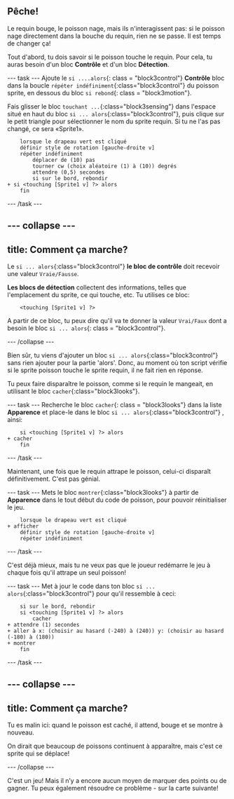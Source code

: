 ## Pêche!

Le requin bouge, le poisson nage, mais ils n'interagissent pas: si le poisson nage directement dans la bouche du requin, rien ne se passe. Il est temps de changer ça!

Tout d'abord, tu dois savoir si le poisson touche le requin. Pour cela, tu auras besoin d'un bloc **Contrôle** et d'un bloc **Détection**.

\--- task \--- Ajoute le `si ....alors`{: class = "block3control"} **Contrôle** bloc dans la boucle `répéter indéfiniment`{:class="block3control"} du poisson sprite, en dessous du bloc `si rebond`{: class = "block3motion"}.

Fais glisser le bloc `touchant ...`{:class="block3sensing"} dans l'espace situé en haut du bloc `si ... alors`{:class="block3control"}, puis clique sur le petit triangle pour sélectionner le nom du sprite requin. Si tu ne l'as pas changé, ce sera «Sprite1».

```blocks3
    lorsque le drapeau vert est cliqué
    définir style de rotation [gauche-droite v]
    répéter indéfiniment 
        déplacer de (10) pas
        tourner cw (choix aléatoire (1) à (10)) degrés
        attendre (0,5) secondes
        si sur le bord, rebondir
+ si <touching [Sprite1 v] ?> alors
    fin
```

\--- /task \---

## \--- collapse \---

## title: Comment ça marche?

Le `si ... alors`{:class="block3control"} **le bloc de contrôle** doit recevoir une valeur `Vraie/Fausse`.

**Les blocs de détection** collectent des informations, telles que l'emplacement du sprite, ce qui touche, etc. Tu utilises ce bloc:

```blocks3
    <touching [Sprite1 v] ?>
```

A partir de ce bloc, tu peux dire qu'il va te donner la valeur `Vrai/Faux` dont a besoin le bloc `si ... alors`{: class = "block3control"}.

\--- /collapse \---

Bien sûr, tu viens d'ajouter un bloc `si ... alors`{:class="block3control"} sans rien ajouter pour la partie 'alors'. Donc, au moment où ton script vérifie si le sprite poisson touche le sprite requin, il ne fait rien en réponse.

Tu peux faire disparaître le poisson, comme si le requin le mangeait, en utilisant le bloc `cacher`{:class="block3looks"}.

\--- task \--- Recherche le bloc `cacher`{: class = "block3looks"} dans la liste **Apparence** et place-le dans le bloc `si ... alors`{:class="block3control"} , ainsi:

```blocks3
    si <touching [Sprite1 v] ?> alors
+ cacher
    fin
```

\--- /task \---

Maintenant, une fois que le requin attrape le poisson, celui-ci disparaît définitivement. C'est pas génial.

\--- task \--- Mets le bloc `montrer`{:class="block3looks"} à partir de **Apparence** dans le tout début du code de poisson, pour pouvoir réinitialiser le jeu.

```blocks3
    lorsque le drapeau vert est cliqué
+ afficher
    définir style de rotation [gauche-droite v]
    répéter indéfiniment
```

\--- /task \---

C'est déjà mieux, mais tu ne veux pas que le joueur redémarre le jeu à chaque fois qu'il attrape un seul poisson!

\--- task \--- Met à jour le code dans ton bloc `si ... alors`{:class="block3control"} pour qu'il ressemble à ceci:

```blocks3
    si sur le bord, rebondir
    si <touching [Sprite1 v] ?> alors
        cacher
+ attendre (1) secondes
+ aller à x: (choisir au hasard (-240) à (240)) y: (choisir au hasard (-180) à (180))
+ montrer
    fin
```

\--- /task \---

## \--- collapse \---

## title: Comment ça marche?

Tu es malin ici: quand le poisson est caché, il attend, bouge et se montre à nouveau.

On dirait que beaucoup de poissons continuent à apparaître, mais c'est ce sprite qui se déplace!

\--- /collapse \---

C'est un jeu! Mais il n’y a encore aucun moyen de marquer des points ou de gagner. Tu peux également résoudre ce problème - sur la carte suivante!